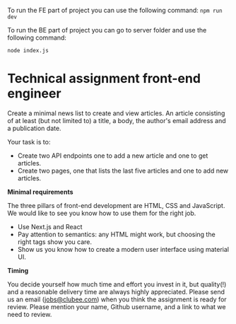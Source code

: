 To run the FE part of project you can use the following command:
`npm run dev`

To run the BE part of project you can go to server folder and use the following command:

`node index.js`

# Technical assignment front-end engineer

Create a minimal news list to create and view articles. An article consisting of at least (but not limited to) a title, a body, the author's email address and a publication date.

Your task is to:

- Create two API endpoints one to add a new article and one to get articles.
- Create two pages, one that lists the last five articles and one to add new articles.

**Minimal requirements**

The three pillars of front-end development are HTML, CSS and JavaScript. We would like to see you know how to use them for the right job.

- Use Next.js and React
- Pay attention to semantics: any HTML might work, but choosing the right tags show you care.
- Show us you know how to create a modern user interface using material UI.

**Timing**

You decide yourself how much time and effort you invest in it, but quality(!) and a reasonable delivery time are always highly appreciated.
Please send us an email (jobs@clubee.com) when you think the assignment is ready for review. Please mention your name, Github username, and a link to what we need to review.
